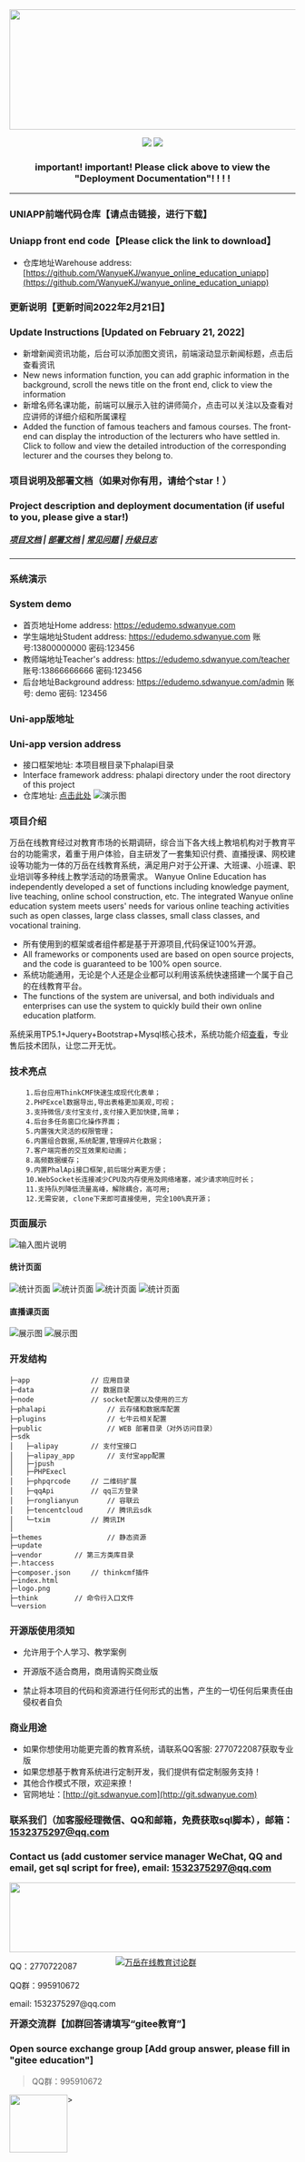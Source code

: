 <div align=center><img src="https://images.gitee.com/uploads/images/2021/0317/095645_f0b60e43_8543696.png" width="590" height="212"/></div>
<div align="center">
 
[![](https://img.shields.io/badge/%E9%83%A8%E7%BD%B2%E6%96%87%E6%A1%A3-%E7%82%B9%E5%87%BB%E6%9F%A5%E7%9C%8B-yellow)](http://doc.sdwanyue.com/wanyue_open_web/2006716)
[![](https://img.shields.io/badge/QQ%E7%BE%A4-995910672-green)](https://qm.qq.com/cgi-bin/qm/qr?k=JShAyXeoKqg2lWFEUSElxELImhjeMG4y&jump_from=webapi)

 

### important! important! Please click above to view the "Deployment Documentation"! ! ! !


------------------------------------------------------------------------
</div>

### UNIAPP前端代码仓库【请点击链接，进行下载】
### Uniapp front end code【Please click the link to download】
- 仓库地址Warehouse address: <a target="_blank" href="https://github.com/WanyueKJ/wanyue_online_education_uniapp">[https://github.com/WanyueKJ/wanyue_online_education_uniapp](https://github.com/WanyueKJ/wanyue_online_education_uniapp)</a>

### 更新说明【更新时间2022年2月21日】
### Update Instructions [Updated on February 21, 2022]

* 新增新闻资讯功能，后台可以添加图文资讯，前端滚动显示新闻标题，点击后查看资讯
* New news information function, you can add graphic information in the background, scroll the news title on the front end, click to view the information
* 新增名师名课功能，前端可以展示入驻的讲师简介，点击可以关注以及查看对应讲师的详细介绍和所属课程
* Added the function of famous teachers and famous courses. The front-end can display the introduction of the lecturers who have settled in. Click to follow and view the detailed introduction of the corresponding lecturer and the courses they belong to.


### 项目说明及部署文档（如果对你有用，请给个star！）
### Project description and deployment documentation (if useful to you, please give a star!)
##### <a target="_blank" href="http://doc.sdwanyue.com/wanyue_open_web/2006714">项目文档</a> |  <a target="_blank" href="http://doc.sdwanyue.com/wanyue_open_web/2006716">部署文档</a>  |  <a target="_blank" href="http://doc.sdwanyue.com/wanyue_open_web/2107615">常见问题</a> | <a target="_blank" href="http://doc.sdwanyue.com/wanyue_open_uniapp/2199269">升级日志</a>

---

### 系统演示
### System demo
- 首页地址Home address: <a target="_blank" href="https://demo.sdwanyue.com">https://edudemo.sdwanyue.com</a>
- 学生端地址Student address: <a target="_blank" href="https://demo.sdwanyue.com">https://edudemo.sdwanyue.com</a> 账号:13800000000 密码:123456
- 教师端地址Teacher's address: <a target="_blank" href="https://demo.sdwanyue.com/teacher">https://edudemo.sdwanyue.com/teacher</a> 账号:13866666666 密码:123456
- 后台地址Background address: <a target="_blank" href="https://demo.sdwanyue.com/admin">https://edudemo.sdwanyue.com/admin</a> 账号: demo 密码: 123456


### Uni-app版地址
### Uni-app version address
   - 接口框架地址: 本项目根目录下phalapi目录
   - Interface framework address: phalapi directory under the root directory of this project
   - 仓库地址: <a target="_blank" href="https://gitee.com/WanYueKeJi/wanyue_education_uniapp">点击此处</a>
   ![演示图](https://images.gitee.com/uploads/images/2021/0401/155114_9bce1969_8162876.png "app系统演示.png")
   
### 项目介绍
万岳在线教育经过对教育市场的长期调研，综合当下各大线上教培机构对于教育平台的功能需求，着重于用户体验，自主研发了一套集知识付费、直播授课、网校建设等功能为一体的万岳在线教育系统，满足用户对于公开课、大班课、小班课、职业培训等多种线上教学活动的场景需求。
Wanyue Online Education has independently developed a set of functions including knowledge payment, live teaching, online school construction, etc. The integrated Wanyue online education system meets users' needs for various online teaching activities such as open classes, large class classes, small class classes, and vocational training.
* 所有使用到的框架或者组件都是基于开源项目,代码保证100%开源。
* All frameworks or components used are based on open source projects, and the code is guaranteed to be 100% open source.
* 系统功能通用，无论是个人还是企业都可以利用该系统快速搭建一个属于自己的在线教育平台。
* The functions of the system are universal, and both individuals and enterprises can use the system to quickly build their own online education platform.

系统采用TP5.1+Jquery+Bootstrap+Mysql核心技术，系统功能介绍[查看](http://doc.sdwanyue.com/wanyue_open_web/2006714)，专业售后技术团队，让您二开无忧。

### 技术亮点
```
    1.后台应用ThinkCMF快速生成现代化表单； 
    2.PHPExcel数据导出,导出表格更加美观,可视；
    3.支持微信/支付宝支付,支付接入更加快捷,简单；
    4.后台多任务窗口化操作界面；
    5.内置强大灵活的权限管理；
    6.内置组合数据,系统配置,管理碎片化数据；
    7.客户端完善的交互效果和动画；
    8.高频数据缓存； 
    9.内置PhalApi接口框架,前后端分离更方便；
    10.WebSocket长连接减少CPU及内存使用及网络堵塞，减少请求响应时长；
    11.支持队列降低流量高峰，解除耦合，高可用;
    12.无需安装, clone下来即可直接使用, 完全100%真开源；
```

 
  ### 页面展示
![输入图片说明](https://github.com/WanyueKJ/Education-online/blob/master/%E4%B8%87%E5%B2%B3%E5%9C%A8%E7%BA%BF%E6%95%99%E8%82%B2web%E7%AB%AF(%E4%B8%AD%E8%8B%B1%E6%96%87).png?raw=true)

  #### 统计页面
![统计页面](https://images.gitee.com/uploads/images/2021/0410/152726_aba91433_8162876.png "1.png")
![统计页面](https://images.gitee.com/uploads/images/2021/0410/152741_f4ea0543_8162876.png "2.png")
![统计页面](https://images.gitee.com/uploads/images/2021/0410/152754_67e056be_8162876.png "3.png")
![统计页面](https://images.gitee.com/uploads/images/2021/0410/152804_24f0012d_8162876.png "4.png")
    
  #### 直播课页面

![展示图](https://images.gitee.com/uploads/images/2021/0317/100203_29192e47_8543696.png "live_student.png")
![展示图](https://images.gitee.com/uploads/images/2021/0317/100218_871f0135_8543696.png "live_yuyin_student.png")



### 开发结构
```  
├─app       		// 应用目录
├─data             	// 数据目录
├─node          	// socket配置以及使用的三方
├─phalapi               // 云存储和数据库配置
├─plugins               // 七牛云相关配置
├─public                // WEB 部署目录（对外访问目录）
├─sdk      			
│	├─alipay		// 支付宝接口
│	├─alipay_app		// 支付宝app配置
│	├─jpush				
│	├─PHPExecl			
│	├─phpqrcode		// 二维码扩展
│	├─qqApi			// qq三方登录
│	├─ronglianyun		// 容联云
│	├─tencentcloud		// 腾讯云sdk
│	└─txim			// 腾讯IM
│
├─themes            	// 静态资源
├─update
├─vendor		// 第三方类库目录
├─.htaccess		
├─composer.json		// thinkcmf插件
├─index.html		
├─logo.png		
├─think			// 命令行入口文件
└─version	
```	

   ### 开源版使用须知
    
   - 允许用于个人学习、教学案例
    
   - 开源版不适合商用，商用请购买商业版
    
   - 禁止将本项目的代码和资源进行任何形式的出售，产生的一切任何后果责任由侵权者自负

### 商业用途
* 如果你想使用功能更完善的教育系统，请联系QQ客服: 2770722087获取专业版
* 如果您想基于教育系统进行定制开发，我们提供有偿定制服务支持！
* 其他合作模式不限，欢迎来撩！
* 官网地址：[http://git.sdwanyue.com](http://git.sdwanyue.com)
                
  
### 联系我们（加客服经理微信、QQ和邮箱，免费获取sql脚本），邮箱：1532375297@qq.com
### Contact us (add customer service manager WeChat, QQ and email, get sql script for free), email: 1532375297@qq.com

<div style='height: 130px'>
    <img class="kefu_weixin" style="float:left;" src="https://gitee.com/WanYueKeJi/wanyue_education_uniapp/raw/newone/pages/%E5%BC%A0%E7%9A%93%E5%BC%80%E6%BA%90.png" width="602" height="123"/>
    <div style="float:left;">
        <p>QQ：2770722087</p>
        <p>QQ群：995910672</p>
        <p>email: 1532375297@qq.com</p>
    </div>
</div>
<a target="_blank" href="https://qm.qq.com/cgi-bin/qm/qr?k=JShAyXeoKqg2lWFEUSElxELImhjeMG4y&jump_from=webapi"><img border="0" src="https://images.gitee.com/uploads/images/2021/0317/100424_072ee536_8543696.png" alt="万岳在线教育讨论群" title="万岳在线教育讨论群"></a> 

###  开源交流群【加群回答请填写“gitee教育”】
###  Open source exchange group [Add group answer, please fill in "gitee education"]

> QQ群：995910672
 <img class="kefu_weixin" style="float:left;" src="https://images.gitee.com/uploads/images/2021/0524/181101_c6bda503_2242923.jpeg" width="102" height="102"/>
>

